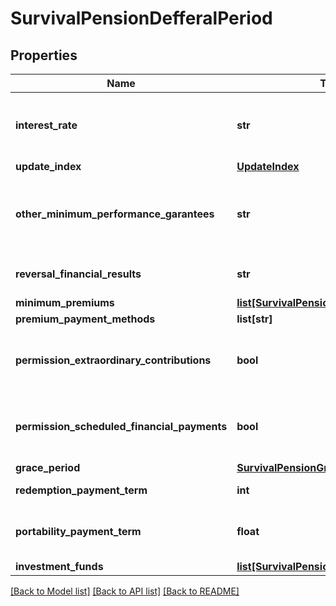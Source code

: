 # SurvivalPensionDefferalPeriod

## Properties
Name | Type | Description | Notes
------------ | ------------- | ------------- | -------------
**interest_rate** | **str** | Taxa de juros mensal garantida que remunera o plano durante a fase de diferimento/acumulação. | 
**update_index** | [**UpdateIndex**](UpdateIndex.md) |  | 
**other_minimum_performance_garantees** | **str** | Para produtos do tipo PDR e VDR, indicação do índice de ampla divulgação utilizados como garantia mínima de desempenho. | 
**reversal_financial_results** | **str** | Percentual de reversão de excedente financeiro na concessão. Em %. | 
**minimum_premiums** | [**list[SurvivalPensionMinimumPremium]**](SurvivalPensionMinimumPremium.md) |  | [optional] 
**premium_payment_methods** | **list[str]** |  | [optional] 
**permission_extraordinary_contributions** | **bool** | Se ficam permitidos aportes extraordinários. A considerar os seguintes domínios: 1. true 2. false  | [optional] 
**permission_scheduled_financial_payments** | **bool** | Se ficam permitidos pagamentos financeiros programados. A considerar os seguintes domínios: 1. true 2. false  | [optional] 
**grace_period** | [**SurvivalPensionGracePeriod**](SurvivalPensionGracePeriod.md) |  | [optional] 
**redemption_payment_term** | **int** | Prazo em dias para pagamento do resgate | 
**portability_payment_term** | **float** | Prazo em dias para pagamento da portabilidade (entre empresas diferentes). | 
**investment_funds** | [**list[SurvivalPensionInvestmentFund]**](SurvivalPensionInvestmentFund.md) |  | [optional] 

[[Back to Model list]](../README.md#documentation-for-models) [[Back to API list]](../README.md#documentation-for-api-endpoints) [[Back to README]](../README.md)

